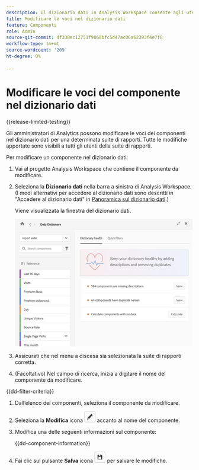 ```yaml
---
description: Il dizionario dati in Analysis Workspace consente agli utenti di catalogare e tenere traccia dei vari componenti in Analysis Workspace, compreso l’uso previsto, che sono approvati, che sono duplicati, e così via.
title: Modificare le voci nel dizionario dati
feature: Components
role: Admin
source-git-commit: df338ec12751f9068bfc5d47ac06a62393f4e7f8
workflow-type: tm+mt
source-wordcount: '209'
ht-degree: 0%

---
```


# Modificare le voci del componente nel dizionario dati

{{release-limited-testing}}

Gli amministratori di Analytics possono modificare le voci dei componenti nel dizionario dati per una determinata suite di rapporti. Tutte le modifiche apportate sono visibili a tutti gli utenti della suite di rapporti.

Per modificare un componente nel dizionario dati:

1. Vai al progetto Analysis Workspace che contiene il componente da modificare.

1. Seleziona la **Dizionario dati** nella barra a sinistra di Analysis Workspace. (I modi alternativi per accedere al dizionario dati sono descritti in &quot;Accedere al dizionario dati&quot; in [Panoramica sul dizionario dati](/help/analyze/analysis-workspace/components/data-dictionary/data-dictionary-overview.md).)

   Viene visualizzata la finestra del dizionario dati.

   ![Visualizzazione amministratore del dizionario dati](assets/data-dictionary-admin.png)

1. Assicurati che nel menu a discesa sia selezionata la suite di rapporti corretta.

1. (Facoltativo) Nel campo di ricerca, inizia a digitare il nome del componente da modificare.

{{dd-filter-criteria}}

1. Dall’elenco dei componenti, seleziona il componente da modificare.

1. Seleziona la **Modifica** icona ![Icona Modifica dizionario dati](assets/data-dictionary-edit-icon.png) accanto al nome del componente.

1. Modifica una delle seguenti informazioni sul componente:

   {{dd-component-information}}

1. Fai clic sul pulsante **Salva** icona ![Icona Salva dizionario dati](assets/data-dictionary-save-icon.png) per salvare le modifiche.
